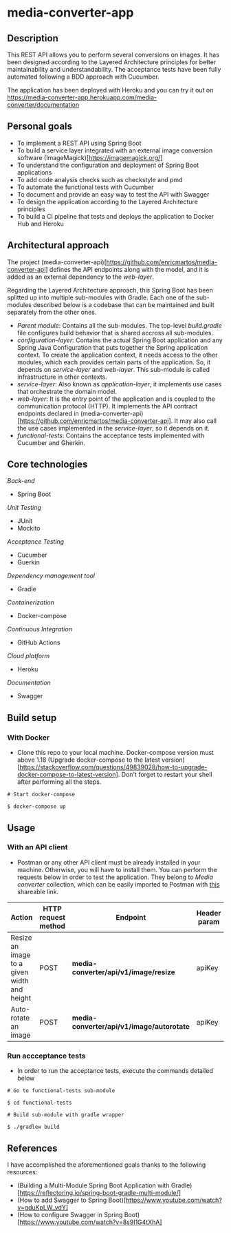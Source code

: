 # media-converter-app

## Description

This REST API allows you to perform several conversions on images. It has been designed according to the Layered Architecture principles for better maintainability and understandability. The acceptance tests have been fully automated following a BDD approach with Cucumber. 

The application has been deployed with Heroku and you can try it out on https://media-converter-app.herokuapp.com/media-converter/documentation 

## Personal goals

- To implement a REST API using Spring Boot
- To build a service layer integrated with an external image conversion software (ImageMagick)[https://imagemagick.org/]
- To understand the configuration and deployment of Spring Boot applications
- To add code analysis checks such as checkstyle and pmd
- To automate the functional tests with Cucumber
- To document and provide an easy way to test the API with Swagger
- To design the application according to the Layered Architecture principles
- To build a CI pipeline that tests and deploys the application to Docker Hub and Heroku

## Architectural approach

The project (media-converter-api)[https://github.com/enricmartos/media-converter-api] defines the API endpoints along with the model, and it is added as an external dependency to the *web-layer*. 

Regarding the Layered Architecture approach, this Spring Boot has been splitted up into multiple sub-modules with Gradle. Each one of the sub-modules described below is a codebase that can be maintained and built separately from the other ones.

- *Parent module*: Contains all the sub-modules. The top-level *build.gradle* file configures build behavior that is shared accross all sub-modules.
- *configuration-layer*: Contains the actual Spring Boot application and any Spring Java Configuration that puts together the Spring application context. To create the application context, it needs access to the other modules, which each provides certain parts of the application. So, it depends on *service-layer* and *web-layer*. This sub-module is called infrastructure in other contexts.
- *service-layer*: Also known as *application-layer*, it implements use cases that orchestrate the domain model. 
- *web-layer*: It is the entry point of the application and is coupled to the communication protocol (HTTP). It implements the API contract endpoints declared in (media-converter-api)[https://github.com/enricmartos/media-converter-api]. It may also call the use cases implemented in the *service-layer*, so it depends on it.
- *functional-tests*: Contains the acceptance tests implemented with Cucumber and Gherkin.


## Core technologies

*Back-end*
- Spring Boot

*Unit Testing*
- JUnit
- Mockito

*Acceptance Testing*
- Cucumber 
- Guerkin

*Dependency management tool*
- Gradle

*Containerization*
- Docker-compose

*Continuous Integration*
- GitHub Actions

*Cloud platform*
- Heroku

*Documentation*
- Swagger

## Build setup

### With Docker

- Clone this repo to your local machine. Docker-compose version must above 1.18 (Upgrade docker-compose to the latest version)[https://stackoverflow.com/questions/49839028/how-to-upgrade-docker-compose-to-latest-version]. Don't forget to restart your shell after performing all the steps.
```
# Start docker-compose

$ docker-compose up
```

## Usage

### With an API client

- Postman or any other API client must be already installed in your machine. Otherwise, you will have to install them. You can perform the requests below in order to test the application. They belong to *Media converter* collection, which can be easily imported to Postman with [this](https://www.getpostman.com/collections/e0b47002f4d7633b7069) shareable link. 

| Action | HTTP request method | Endpoint | Header param | Body (form-data) |
| ------------- | ------------- | ------------- | ------------- | ------------- |
| Resize an image to a given width and height | POST  | **media-converter/api/v1/image/resize** | apiKey | selectedFile, width, height |
| Auto-rotate an image | POST  | **media-converter/api/v1/image/autorotate** | apiKey | selectedFile |

### Run accceptance tests

- In order to run the acceptance tests, execute the commands detailed below
```
# Go to functional-tests sub-module

$ cd functional-tests

# Build sub-module with gradle wrapper

$ ./gradlew build
```


## References

I have accomplished the aforementioned goals thanks to the following resources:
- (Building a Multi-Module Spring Boot Application with Gradle)[https://reflectoring.io/spring-boot-gradle-multi-module/]
- (How to add Swagger to Spring Boot)[https://www.youtube.com/watch?v=gduKpLW_vdY]
- (How to configure Swagger in Spring Boot)[https://www.youtube.com/watch?v=8s9I1G4tXhA]
